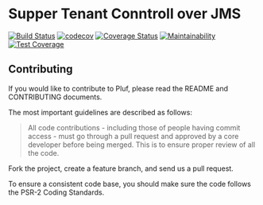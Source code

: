 # Supper Tenant Conntroll over JMS


[![Build Status](https://travis-ci.com/pluf/superjms.svg?branch=master)](https://travis-ci.com/pluf/superjms)
[![codecov](https://codecov.io/gh/pluf/superjms/branch/master/graph/badge.svg)](https://codecov.io/gh/pluf/superjms)
[![Coverage Status](https://coveralls.io/repos/github/pluf/superjms/badge.svg)](https://coveralls.io/github/pluf/superjms)
[![Maintainability](https://api.codeclimate.com/v1/badges/9e1457dbf2f0bcc8b953/maintainability)](https://codeclimate.com/github/pluf/superjms/maintainability)
[![Test Coverage](https://api.codeclimate.com/v1/badges/9e1457dbf2f0bcc8b953/test_coverage)](https://codeclimate.com/github/pluf/superjms/test_coverage)


## Contributing

If you would like to contribute to Pluf, please read the README and CONTRIBUTING documents.

The most important guidelines are described as follows:

>All code contributions - including those of people having commit access - must go through a pull request and approved by a core developer before being merged. This is to ensure proper review of all the code.

Fork the project, create a feature branch, and send us a pull request.

To ensure a consistent code base, you should make sure the code follows the PSR-2 Coding Standards.
